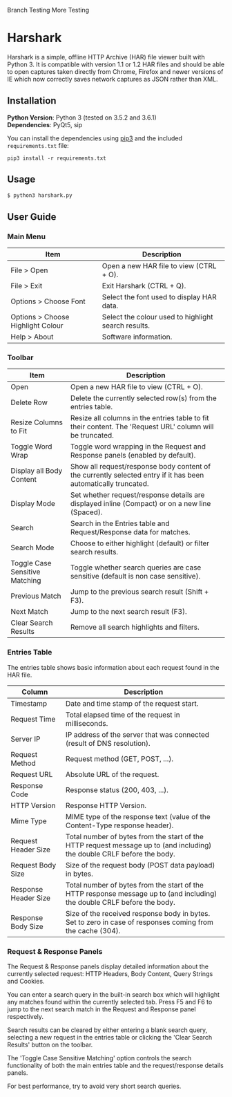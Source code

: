 Branch Testing
More Testing

# Harshark

Harshark is a simple, offline HTTP Archive (HAR) file viewer built with Python 3.
It is compatible with version 1.1 or 1.2 HAR files and should be able to open
captures taken directly from Chrome, Firefox and newer versions of IE which now
correctly saves network captures as JSON rather than XML.

## Installation

**Python Version**: Python 3 (tested on 3.5.2 and 3.6.1)  
**Dependencies**: PyQt5, sip

You can install the dependencies using [pip3](https://pip.pypa.io/en/stable/installing/) 
and the included `requirements.txt` file:
```
pip3 install -r requirements.txt
```

## Usage
```bash
$ python3 harshark.py
```
## User Guide

### Main Menu

| Item  | Description |
| ------------- | ------------- |
| File > Open  | Open a new HAR file to view (CTRL + O).  |
| File > Exit  | Exit Harshark (CTRL + Q).  |
| Options > Choose Font  | Select the font used to display HAR data.  |
| Options > Choose Highlight Colour | Select the colour used to highlight search results.  |
| Help > About | Software information.  |

### Toolbar

| Item  | Description |
| ------------- | ------------- |
| Open  | Open a new HAR file to view (CTRL + O).  |
| Delete Row  | Delete the currently selected row(s) from the entries table.  |
| Resize Columns to Fit  | Resize all columns in the entries table to fit their content. The 'Request URL' column will be truncated.  |
| Toggle Word Wrap | Toggle word wrapping in the Request and Response panels (enabled by default). |
| Display all Body Content | Show all request/response body content of the currently selected entry if it has been automatically truncated.  |
| Display Mode | Set whether request/response details are displayed inline (Compact) or on a new line (Spaced).  |
| Search  | Search in the Entries table and Request/Response data for matches. |
| Search Mode  | Choose to either highlight (default) or filter search results.  |
| Toggle Case Sensitive Matching  | Toggle whether search queries are case sensitive (default is non case sensitive).  |
| Previous Match  | Jump to the previous search result (Shift + F3).  |
| Next Match  | Jump to the next search result (F3).  |
| Clear Search Results  | Remove all search highlights and filters.  |

### Entries Table

The entries table shows basic information about each request found in the HAR file.

| Column  | Description |
| ------------- | ------------- |
| Timestamp  | Date and time stamp of the request start.  |
| Request Time  | Total elapsed time of the request in milliseconds.  |
| Server IP  | IP address of the server that was connected (result of DNS resolution).  |
| Request Method  | Request method (GET, POST, ...).  |
| Request URL  | Absolute URL of the request.  |
| Response Code  | Response status (200, 403, ...).  |
| HTTP Version  | Response HTTP Version.  |
| Mime Type  | MIME type of the response text (value of the Content-Type response header).  |
| Request Header Size  | Total number of bytes from the start of the HTTP request message up to (and including) the double CRLF before the body.  |
| Request Body Size  | Size of the request body (POST data payload) in bytes.  |
| Response Header Size  | Total number of bytes from the start of the HTTP response message up to (and including) the double CRLF before the body.  |
| Response Body Size  | Size of the received response body in bytes. Set to zero in case of responses coming from the cache (304).  |

### Request & Response Panels

The Request & Response panels display detailed information about the currently 
selected request: HTTP Headers, Body Content, Query Strings and Cookies.

You can enter a search query in the built-in search box which will highlight any
matches found within the currently selected tab. Press F5 and F6 to jump to the 
next search match in the Request and Response panel respectively.

Search results can be cleared by either entering a blank search query, selecting
a new request in the entries table or clicking the 'Clear Search Results' button
on the toolbar.

The 'Toggle Case Sensitive Matching' option controls the search functionality
of both the main entries table and the request/response details panels.

For best performance, try to avoid very short search queries.